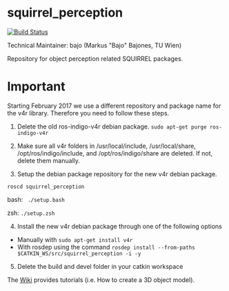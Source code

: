 squirrel_perception
===================

[![Build Status](https://travis-ci.com/squirrel-project/squirrel_perception.svg?token=ZW4zPsKpxxD4UyghzW3C&branch=indigo_dev)](https://travis-ci.com/squirrel-project/squirrel_perception)

Technical Maintainer: bajo (Markus "Bajo" Bajones, TU Wien)

Repository for object perception related SQUIRREL packages.

# Important

Starting February 2017 we use a different repository and package name for the v4r library. Therefore you need to follow these steps.

1. Delete the old ros-indigo-v4r debian package.
`sudo apt-get purge ros-indigo-v4r`

2. Make sure all v4r folders in /usr/local/include, /usr/local/share, /opt/ros/indigo/include, and /opt/ros/indigo/share are deleted. If not, delete them manually.

3. Setup the debian package repository for the new v4r debian package.

```roscd squirrel_perception ```

bash: ``` ./setup.bash```

zsh: ```./setup.zsh```

4. Install the new v4r debian package through one of the following options
  * Manually with `sudo apt-get install v4r`
  * With rosdep using the command ```rosdep install --from-paths $CATKIN_WS/src/squirrel_perception -i -y```

5. Delete the build and devel folder in your catkin workspace


The [Wiki](https://github.com/squirrel-project/squirrel_perception/wiki) provides tutorials (i.e. How to create a 3D object model).
